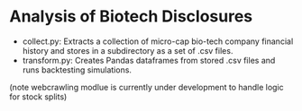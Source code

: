 # Analysis of Biotech Disclosures
- collect.py: Extracts a collection of micro-cap bio-tech company financial history and stores in a subdirectory as a set of .csv files. 
- transform.py: Creates Pandas dataframes from stored .csv files and runs backtesting simulations.

(note webcrawling modlue is currently under development to handle logic for stock splits)
